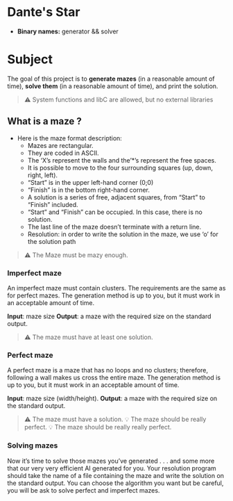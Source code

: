 # Dante's Star

- **Binary names:** generator && solver

# Subject

The goal of this project is to **generate mazes** (in a reasonable amount of time), **solve them** (in a reasonable amount of time), and print the solution.

> :warning: System functions and libC are allowed, but no external libraries

## What is a maze ?

- Here is the maze format description:
    - Mazes are rectangular.
    - They are coded in ASCII.
    - The ‘X’s represent the walls and the’*’s represent the free spaces.
    - It is possible to move to the four surrounding squares (up, down, right, left).
    - “Start” is in the upper left-hand corner (0;0)
    - “Finish” is in the bottom right-hand corner.
    - A solution is a series of free, adjacent squares, from “Start” to “Finish” included.
    - “Start” and “Finish” can be occupied. In this case, there is no solution.
    - The last line of the maze doesn’t terminate with a return line.
    - Resolution: in order to write the solution in the maze, we use ‘o’ for the solution path

> :warning: The Maze must be mazy enough.

### Imperfect maze

An imperfect maze must contain clusters.
The requirements are the same as for perfect mazes.
The generation method is up to you, but it must work in an acceptable amount of time.

**Input**: maze size
**Output**: a maze with the required size on the standard output.

> :warning: The maze must have at least one solution.

### Perfect maze

A perfect maze is a maze that has no loops and no clusters; therefore, following a wall makes us cross the entire maze.
The generation method is up to you, but it must work in an acceptable amount of time.

**Input**: maze size (width/height).
**Output**: a maze with the required size on the standard output.

> :warning: The maze must have a solution.
> :bulb: The maze should be really perfect.
> :bulb: The maze should be really really perfect.

### Solving mazes

Now it’s time to solve those mazes you’ve generated . . . and some more that our very very efficient AI generated for you.
Your resolution program should take the name of a file containing the maze and write the solution on the standard output.
You can choose the algorithm you want but be careful, you will be ask to solve perfect and imperfect mazes.
